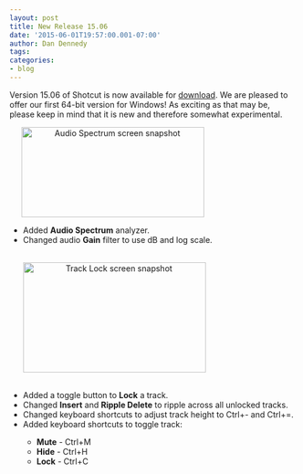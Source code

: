 ```yaml
---
layout: post
title: New Release 15.06
date: '2015-06-01T19:57:00.001-07:00'
author: Dan Dennedy
tags: 
categories:
- blog
---
```


Version 15.06 of Shotcut is now available for <a href="/shotcut_web/download/">download</a>. We are pleased to offer our first 64-bit version for Windows! As exciting as that may be, please keep in mind that it is new and therefore somewhat experimental.

<a href="http://3.bp.blogspot.com/-3fM-1BTTYUo/VW083Dy-wYI/AAAAAAAAG3g/r-oRYMYYbrs/s1600/audio-spectrum.png" imageanchor="1" style="margin-left: 1.5em; margin-right: 1em; text-align: center;"><img alt="Audio Spectrum screen snapshot " border="0" height="158" src="http://3.bp.blogspot.com/-3fM-1BTTYUo/VW083Dy-wYI/AAAAAAAAG3g/r-oRYMYYbrs/s320/audio-spectrum.png" title="" width="320" /></a>

<ul><li>Added <b>Audio Spectrum</b> analyzer.</li><li>Changed audio <b>Gain</b> filter to use dB and log scale.</li><br>

<a href="http://2.bp.blogspot.com/-Y1FIEhhWKU8/VW07Qc1gI7I/AAAAAAAAG3U/Y08TftSBb2w/s1600/track-locking.png" imageanchor="1" style="margin-left: 0px; margin-right: 1em; text-align: center;"><img alt="Track Lock screen snapshot" border="0" height="193" src="http://2.bp.blogspot.com/-Y1FIEhhWKU8/VW07Qc1gI7I/AAAAAAAAG3U/Y08TftSBb2w/s320/track-locking.png" title="" width="320" /></a>
<br><br><li>Added a toggle button to <b>Lock</b> a track.</li><li>Changed <b>Insert</b> and <b>Ripple Delete</b> to ripple across all unlocked tracks.</li><li>Changed keyboard shortcuts to adjust track height to Ctrl+- and Ctrl+=.</li><li>Added keyboard shortcuts to toggle track:</li><ul><li><b>Mute</b> - Ctrl+M</li><li><b>Hide</b> - Ctrl+H</li><li><b>Lock</b> - Ctrl+C</li></ul></ul>